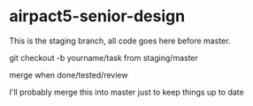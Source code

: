 # airpact5-senior-design
This is the staging branch, all code goes here before master.

git checkout -b yourname/task from staging/master

merge when done/tested/review

I'll probably merge this into master just to keep things up to date